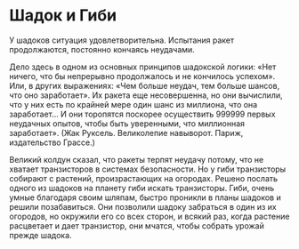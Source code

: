 # Шадок и Гиби

У шадоков ситуация удовлетворительна. Испытания ракет продолжаются, постоянно кончаясь неудачами.

Дело здесь в одном из основных принципов шадокской логики: «Нет ничего, что бы непрерывно продолжалось и не кончилось успехом». Или, в других выражениях: «Чем больше неудач, тем больше шансов, что оно заработает». Их ракета еще несовершенна, но они вычислили, что у них есть по крайней мере один шанс из миллиона, что она заработает… И они торопятся поскорее осуществить 999999 первых неудачных опытов, чтобы быть уверенными, что миллионная заработает». (Жак Руксель. Великолепие навыворот. Париж, издательство Грассе.)

Великий колдун сказал, что ракеты терпят неудачу потому, что не хватает транзисторов в системах безопасности. Но у гиби транзисторы собирают с растений, произрастающих на огородах. Решено послать одного из шадоков на планету гиби искать транзисторы. Гиби, очень умные благодаря своим шляпам, быстро проникли в планы шадоков и решили позабавиться. Они позволили шадоку забраться в один из их огородов, но окружили его со всех сторон, и всякий раз, когда растение расцветает и дает транзистор, они мчатся, чтобы собрать урожай прежде шадока.
#
